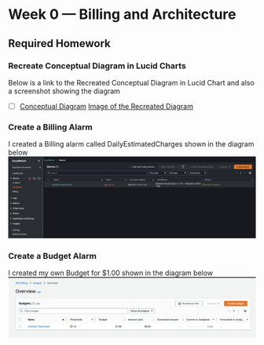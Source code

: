 # Week 0 — Billing and Architecture

## Required Homework 

### Recreate Conceptual Diagram in Lucid Charts

Below is a link to the Recreated Conceptual Diagram in Lucid Chart and also a screenshot showing the diagram
- [ ] [Conceptual Diagram]([journal/week0.md](https://lucid.app/lucidchart/65372dfa-7538-4080-85f5-8d924e87cd89/edit?viewport_loc=-1656%2C-549%2C2811%2C1594%2C0_0&invitationId=inv_9376873f-34fc-439f-a1ff-f386cbc56f0b))
[Image of the Recreated Diagram](assets/lucid-chart.png)

### Create a Billing Alarm
I created a Billing alarm called DailyEstimatedCharges shown in the diagram below
![Image of the Billing alarm](assets/alarm.png)

### Create a Budget Alarm
I created my own Budget for $1.00 shown in the diagram below
![Image of the Billing alarm](assets/budgets.png)
